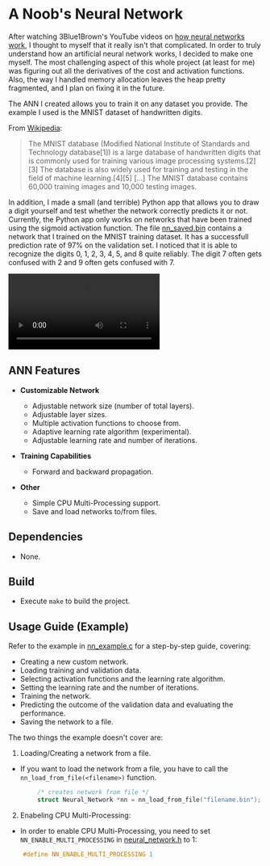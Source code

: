 # A Noob's Neural Network

After watching 3Blue1Brown's YouTube videos on [how neural networks
work](https://www.youtube.com/watch?v=aircAruvnKk&list=PLZHQObOWTQDNU6R1_67000Dx_ZCJB-3pi),
I thought to myself that it really isn't that complicated. In order to truly
understand how an artificial neural network works, I decided to make one myself.
The most challenging aspect of this whole project (at least for me) was figuring
out all the derivatives of the cost and activation functions. Also, the way I
handled memory allocation leaves the heap pretty fragmented, and I plan on fixing it in the future.

The ANN I created allows you to train it on any dataset you
provide. The example I used is the MNIST dataset of handwritten digits.

From [Wikipedia](https://en.wikipedia.org/wiki/MNIST_database):
> The MNIST database (Modified National Institute of Standards and Technology
> database[1]) is a large database of handwritten digits that is commonly used
> for training various image processing systems.[2][3] The database is also
> widely used for training and testing in the field of machine learning.[4][5]
> [...] The MNIST database contains 60,000 training images and 10,000 testing
> images.

In addition, I made a small (and terrible) Python app that allows you to draw a
digit yourself and test whether the network correctly predicts it or not.
Currently, the Python app only works on networks that have been trained using the
sigmoid activation function. The file [nn\_saved.bin](nn_saved.bin) contains a
network that I trained on the MNIST training dataset. It has a successfull prediction rate of 97% on
the validation set. I noticed that it is able to recognize the digits
0, 1, 2, 3, 4, 5, and 8 quite reliably. The digit 7 often gets confused with 2
and 9 often gets confused with 7.

![example](app_example.webm)

## ANN Features 
- **Customizable Network**
  - Adjustable network size (number of total layers).
  - Adjustable layer sizes.
  - Multiple activation functions to choose from.
  - Adaptive learning rate algorithm (experimental).
  - Adjustable learning rate and number of iterations.

- **Training Capabilities**
  - Forward and backward propagation.
- **Other**
  - Simple CPU Multi-Processing support.
  - Save and load networks to/from files.

## Dependencies
- None.

## Build
- Execute ``make`` to build the project.

## Usage Guide (Example)
Refer to the example in [nn\_example.c](nn_example.c) for a step-by-step guide,
covering:
- Creating a new custom network.
- Loading training and validation data.
- Selecting activation functions and the learning rate algorithm.
- Setting the learning rate and the number of iterations.
- Training the network.
- Predicting the outcome of the validation data and evaluating the performance.
- Saving the network to a file.

The two things the example doesn't cover are:
1. Loading/Creating a network from a file.
- If you want to load the network from a file, you have to call the
``nn_load_from_file(<filename>)`` function.
```c
        /* creates network from file */
        struct Neural_Network *nn = nn_load_from_file("filename.bin");
```

2. Enabeling CPU Multi-Processing:
- In order to enable CPU Multi-Processing, you need to set
``NN_ENABLE_MULTI_PROCESSING`` in [neural\_network.h](neural_network.h) to 1:
```c
	#define NN_ENABLE_MULTI_PROCESSING 1
```
